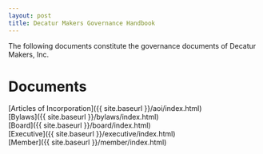 ```yaml
---
layout: post
title: Decatur Makers Governance Handbook
---
```



The following documents constitute the governance documents of
Decatur Makers, Inc.

# Documents #

[Articles of Incorporation]({{ site.baseurl }}/aoi/index.html)  
[Bylaws]({{ site.baseurl }}/bylaws/index.html)  
[Board]({{ site.baseurl }}/board/index.html)  
[Executive]({{ site.baseurl }}/executive/index.html)  
[Member]({{ site.baseurl }}/member/index.html)  


